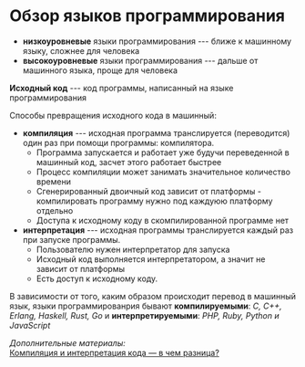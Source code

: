 # Обзор языков программирования

* **низкоуровневые** языки программирования --- ближе к машинному языку, сложнее для человека
* **высокоуровневые** языки программирования --- дальше от машинного языка, проще для человека

**Исходный код** --- код программы, написанный на языке программирования

Способы превращения исходного кода в машинный:

* **компиляция** --- исходная программа транслируется (переводится) один раз при помощи программы: компилятора.
  * Программа запускается и работает уже будучи переведенной в машинный код, засчет этого работает быстрее
  * Процесс компиляции может занимать значительное количество времени
  * Сгенерированный двоичный код зависит от платформы - компилировать программу нужно под каждуюю платформу отдельно
  * Доступа к исходному коду в скомпилированной программе нет
* **интерпретация** --- исходная программы транслируется каждый раз при запуске программы.
  * Пользователю нужен интерпретатор для запуска
  * Исходный код выполняется интерпретатором, а значит не зависит от платформы
  * Есть доступ к исходному коду.

В зависимости от того, каким образом происходит перевод в машинный язык, языки программированрия бывают **компилируемыми**: _C, C++, Erlang, Haskell, Rust, Go_ и **интерпретируемыми**: _PHP, Ruby, Python и JavaScript_

_Дополнительные материалы:_\
[Компиляция и интерпретация кода — в чем разница?](https://ru.hexlet.io/blog/posts/kompilyatsiya-i-interpretatsiya-koda-chto-eto-takoe-i-v-chem-raznitsa)
